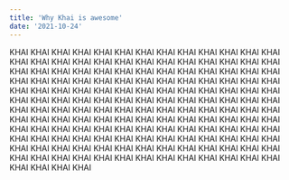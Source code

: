 ```yaml
---
title: 'Why Khai is awesome'
date: '2021-10-24'
---
```


KHAI KHAI KHAI KHAI KHAI KHAI KHAI KHAI KHAI KHAI
KHAI KHAI KHAI KHAI KHAI KHAI KHAI KHAI KHAI KHAI
KHAI KHAI KHAI KHAI KHAI KHAI KHAI KHAI KHAI KHAI
KHAI KHAI KHAI KHAI KHAI KHAI KHAI KHAI KHAI KHAI
KHAI KHAI KHAI KHAI KHAI KHAI KHAI KHAI KHAI KHAI
KHAI KHAI KHAI KHAI KHAI KHAI KHAI KHAI KHAI KHAI
KHAI KHAI KHAI KHAI KHAI KHAI KHAI KHAI KHAI KHAI
KHAI KHAI KHAI KHAI KHAI KHAI KHAI KHAI KHAI KHAI
KHAI KHAI KHAI KHAI KHAI KHAI KHAI KHAI KHAI KHAI
KHAI KHAI KHAI KHAI KHAI KHAI KHAI KHAI KHAI KHAI
KHAI KHAI KHAI KHAI KHAI KHAI KHAI KHAI KHAI KHAI
KHAI KHAI KHAI KHAI KHAI KHAI KHAI KHAI KHAI KHAI
KHAI KHAI KHAI KHAI KHAI KHAI KHAI KHAI KHAI KHAI
KHAI KHAI KHAI KHAI KHAI KHAI KHAI KHAI KHAI KHAI
KHAI KHAI KHAI KHAI KHAI KHAI KHAI KHAI KHAI KHAI
KHAI KHAI KHAI KHAI KHAI KHAI KHAI KHAI KHAI KHAI